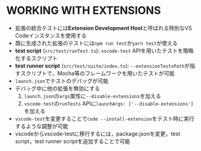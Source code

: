 # WORKING WITH EXTENSIONS
- 拡張の統合テストには**Extension Development Host**と呼ばれる特別なVS Codeインスタンスを使用する
- 既に生成された拡張のテストには`npm run test`か`yarn test`が使える
- **test script** (`src/test/runTest.ts`): `vscode-test` APIを用いたテストを簡略化するスクリプト
- **test runner script** (`src/test/suite/index.ts`): `--extensionTestsPath`が指すスクリプトで，Mocha等のフレームワークを用いたテストが可能
- `launch.json`でテストのデバッグが可能
- デバッグ中に他の拡張を無効にする
  1. `launch.json`の`args`属性に`--disable-extensions`を加える
  2. `vscode-test`の`runTests` APIに`launchArgs: ['--disable-extensions']`を加える
- `vscode-test`を変更することで`code --install-extension`をテスト時に実行するような調整が可能
- vscodeからvscode-testに移行するには，package.jsonを変更，test script，test runner scriptを追加することで可能
